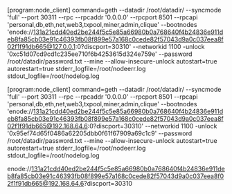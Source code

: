 [program:node_client]
command=geth --datadir /root/datadir/ --syncmode 'full' --port 30311 --rpc --rpcaddr '0.0.0.0' --rpcport 8501 --rpcapi 'personal,db,eth,net,web3,txpool,miner,admin,clique' --bootnodes 'enode://131a21cdd40ed2be244f5c5e85a66980b0a768640f4b24836e911deb8fa85cb03e91c46393fb08f899e57a168c0cede82f57043d9a0c037eea8f02f1f91db665@127.0.0.1:0?discport=30310' --networkid 1100 -unlock '0xc51d07cd9cd1c235ee710f6b4253615d324e759e' --password /root/datadir/password.txt --mine --allow-insecure-unlock
autostart=true
autorestart=true
stderr_logfile=/root/nodeerr.log
stdout_logfile=/root/nodelog.log




[program:node_client]
command=geth --datadir /root/datadir/ --syncmode 'full' --port 30311 --rpc --rpcaddr '0.0.0.0' --rpcport 8501 --rpcapi 'personal,db,eth,net,web3,txpool,miner,admin,clique' --bootnodes 'enode://131a21cdd40ed2be244f5c5e85a66980b0a768640f4b24836e911deb8fa85cb03e91c46393fb08f899e57a168c0cede82f57043d9a0c037eea8f02f1f91db665@192.168.64.6:0?discport=30310' --networkid 1100 -unlock '0x95ef74d65f0486a62205dbb0f61f67909a69c1c9' --password /root/datadir/password.txt --mine --allow-insecure-unlock
autostart=true
autorestart=true
stderr_logfile=/root/nodeerr.log
stdout_logfile=/root/nodelog.log




enode://131a21cdd40ed2be244f5c5e85a66980b0a768640f4b24836e911deb8fa85cb03e91c46393fb08f899e57a168c0cede82f57043d9a0c037eea8f02f1f91db665@192.168.64.6?discport=30310